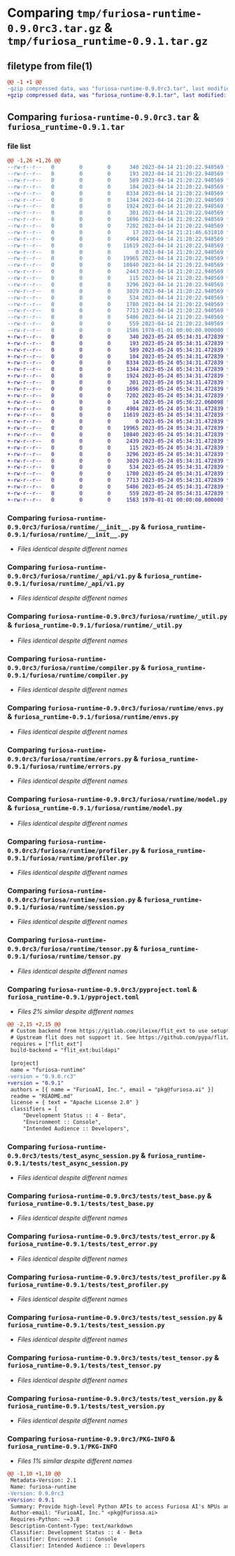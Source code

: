 # Comparing `tmp/furiosa-runtime-0.9.0rc3.tar.gz` & `tmp/furiosa_runtime-0.9.1.tar.gz`

## filetype from file(1)

```diff
@@ -1 +1 @@
-gzip compressed data, was "furiosa-runtime-0.9.0rc3.tar", last modified: Fri Apr 14 21:25:19 2023, max compression
+gzip compressed data, was "furiosa_runtime-0.9.1.tar", last modified: Fri Jan  1 00:00:00 2016, max compression
```

## Comparing `furiosa-runtime-0.9.0rc3.tar` & `furiosa_runtime-0.9.1.tar`

### file list

```diff
@@ -1,26 +1,26 @@
--rw-r--r--   0        0        0      340 2023-04-14 21:20:22.940569 furiosa-runtime-0.9.0rc3/Makefile
--rw-r--r--   0        0        0      193 2023-04-14 21:20:22.940569 furiosa-runtime-0.9.0rc3/README.md
--rw-r--r--   0        0        0      589 2023-04-14 21:20:22.940569 furiosa-runtime-0.9.0rc3/furiosa/runtime/__init__.py
--rw-r--r--   0        0        0      104 2023-04-14 21:20:22.940569 furiosa-runtime-0.9.0rc3/furiosa/runtime/_api/__init__.py
--rw-r--r--   0        0        0     8334 2023-04-14 21:20:22.940569 furiosa-runtime-0.9.0rc3/furiosa/runtime/_api/v1.py
--rw-r--r--   0        0        0     1344 2023-04-14 21:20:22.940569 furiosa-runtime-0.9.0rc3/furiosa/runtime/_util.py
--rw-r--r--   0        0        0     1924 2023-04-14 21:20:22.940569 furiosa-runtime-0.9.0rc3/furiosa/runtime/compiler.py
--rw-r--r--   0        0        0      301 2023-04-14 21:20:22.940569 furiosa-runtime-0.9.0rc3/furiosa/runtime/consts.py
--rw-r--r--   0        0        0     1696 2023-04-14 21:20:22.940569 furiosa-runtime-0.9.0rc3/furiosa/runtime/envs.py
--rw-r--r--   0        0        0     7202 2023-04-14 21:20:22.940569 furiosa-runtime-0.9.0rc3/furiosa/runtime/errors.py
--rw-r--r--   0        0        0       17 2023-04-14 21:21:46.631810 furiosa-runtime-0.9.0rc3/furiosa/runtime/git_version.txt
--rw-r--r--   0        0        0     4904 2023-04-14 21:20:22.940569 furiosa-runtime-0.9.0rc3/furiosa/runtime/model.py
--rw-r--r--   0        0        0    11619 2023-04-14 21:20:22.940569 furiosa-runtime-0.9.0rc3/furiosa/runtime/profiler.py
--rw-r--r--   0        0        0        0 2023-04-14 21:20:22.940569 furiosa-runtime-0.9.0rc3/furiosa/runtime/py.typed
--rw-r--r--   0        0        0    19965 2023-04-14 21:20:22.940569 furiosa-runtime-0.9.0rc3/furiosa/runtime/session.py
--rw-r--r--   0        0        0    10840 2023-04-14 21:20:22.940569 furiosa-runtime-0.9.0rc3/furiosa/runtime/tensor.py
--rw-r--r--   0        0        0     2443 2023-04-14 21:20:22.940569 furiosa-runtime-0.9.0rc3/pyproject.toml
--rw-r--r--   0        0        0      115 2023-04-14 21:20:22.940569 furiosa-runtime-0.9.0rc3/tests/__init__.py
--rw-r--r--   0        0        0     3296 2023-04-14 21:20:22.940569 furiosa-runtime-0.9.0rc3/tests/test_async_session.py
--rw-r--r--   0        0        0     3029 2023-04-14 21:20:22.940569 furiosa-runtime-0.9.0rc3/tests/test_base.py
--rw-r--r--   0        0        0      534 2023-04-14 21:20:22.940569 furiosa-runtime-0.9.0rc3/tests/test_error.py
--rw-r--r--   0        0        0     1780 2023-04-14 21:20:22.940569 furiosa-runtime-0.9.0rc3/tests/test_profiler.py
--rw-r--r--   0        0        0     7713 2023-04-14 21:20:22.940569 furiosa-runtime-0.9.0rc3/tests/test_session.py
--rw-r--r--   0        0        0     5486 2023-04-14 21:20:22.940569 furiosa-runtime-0.9.0rc3/tests/test_tensor.py
--rw-r--r--   0        0        0      559 2023-04-14 21:20:22.940569 furiosa-runtime-0.9.0rc3/tests/test_version.py
--rw-r--r--   0        0        0     1586 1970-01-01 00:00:00.000000 furiosa-runtime-0.9.0rc3/PKG-INFO
+-rw-r--r--   0        0        0      340 2023-05-24 05:34:31.472839 furiosa_runtime-0.9.1/Makefile
+-rw-r--r--   0        0        0      193 2023-05-24 05:34:31.472839 furiosa_runtime-0.9.1/README.md
+-rw-r--r--   0        0        0      589 2023-05-24 05:34:31.472839 furiosa_runtime-0.9.1/furiosa/runtime/__init__.py
+-rw-r--r--   0        0        0      104 2023-05-24 05:34:31.472839 furiosa_runtime-0.9.1/furiosa/runtime/_api/__init__.py
+-rw-r--r--   0        0        0     8334 2023-05-24 05:34:31.472839 furiosa_runtime-0.9.1/furiosa/runtime/_api/v1.py
+-rw-r--r--   0        0        0     1344 2023-05-24 05:34:31.472839 furiosa_runtime-0.9.1/furiosa/runtime/_util.py
+-rw-r--r--   0        0        0     1924 2023-05-24 05:34:31.472839 furiosa_runtime-0.9.1/furiosa/runtime/compiler.py
+-rw-r--r--   0        0        0      301 2023-05-24 05:34:31.472839 furiosa_runtime-0.9.1/furiosa/runtime/consts.py
+-rw-r--r--   0        0        0     1696 2023-05-24 05:34:31.472839 furiosa_runtime-0.9.1/furiosa/runtime/envs.py
+-rw-r--r--   0        0        0     7202 2023-05-24 05:34:31.472839 furiosa_runtime-0.9.1/furiosa/runtime/errors.py
+-rw-r--r--   0        0        0       14 2023-05-24 05:36:22.060098 furiosa_runtime-0.9.1/furiosa/runtime/git_version.txt
+-rw-r--r--   0        0        0     4904 2023-05-24 05:34:31.472839 furiosa_runtime-0.9.1/furiosa/runtime/model.py
+-rw-r--r--   0        0        0    11619 2023-05-24 05:34:31.472839 furiosa_runtime-0.9.1/furiosa/runtime/profiler.py
+-rw-r--r--   0        0        0        0 2023-05-24 05:34:31.472839 furiosa_runtime-0.9.1/furiosa/runtime/py.typed
+-rw-r--r--   0        0        0    19965 2023-05-24 05:34:31.472839 furiosa_runtime-0.9.1/furiosa/runtime/session.py
+-rw-r--r--   0        0        0    10840 2023-05-24 05:34:31.472839 furiosa_runtime-0.9.1/furiosa/runtime/tensor.py
+-rw-r--r--   0        0        0     2439 2023-05-24 05:34:31.472839 furiosa_runtime-0.9.1/pyproject.toml
+-rw-r--r--   0        0        0      115 2023-05-24 05:34:31.472839 furiosa_runtime-0.9.1/tests/__init__.py
+-rw-r--r--   0        0        0     3296 2023-05-24 05:34:31.472839 furiosa_runtime-0.9.1/tests/test_async_session.py
+-rw-r--r--   0        0        0     3029 2023-05-24 05:34:31.472839 furiosa_runtime-0.9.1/tests/test_base.py
+-rw-r--r--   0        0        0      534 2023-05-24 05:34:31.472839 furiosa_runtime-0.9.1/tests/test_error.py
+-rw-r--r--   0        0        0     1780 2023-05-24 05:34:31.472839 furiosa_runtime-0.9.1/tests/test_profiler.py
+-rw-r--r--   0        0        0     7713 2023-05-24 05:34:31.472839 furiosa_runtime-0.9.1/tests/test_session.py
+-rw-r--r--   0        0        0     5486 2023-05-24 05:34:31.472839 furiosa_runtime-0.9.1/tests/test_tensor.py
+-rw-r--r--   0        0        0      559 2023-05-24 05:34:31.472839 furiosa_runtime-0.9.1/tests/test_version.py
+-rw-r--r--   0        0        0     1583 1970-01-01 00:00:00.000000 furiosa_runtime-0.9.1/PKG-INFO
```

### Comparing `furiosa-runtime-0.9.0rc3/furiosa/runtime/__init__.py` & `furiosa_runtime-0.9.1/furiosa/runtime/__init__.py`

 * *Files identical despite different names*

### Comparing `furiosa-runtime-0.9.0rc3/furiosa/runtime/_api/v1.py` & `furiosa_runtime-0.9.1/furiosa/runtime/_api/v1.py`

 * *Files identical despite different names*

### Comparing `furiosa-runtime-0.9.0rc3/furiosa/runtime/_util.py` & `furiosa_runtime-0.9.1/furiosa/runtime/_util.py`

 * *Files identical despite different names*

### Comparing `furiosa-runtime-0.9.0rc3/furiosa/runtime/compiler.py` & `furiosa_runtime-0.9.1/furiosa/runtime/compiler.py`

 * *Files identical despite different names*

### Comparing `furiosa-runtime-0.9.0rc3/furiosa/runtime/envs.py` & `furiosa_runtime-0.9.1/furiosa/runtime/envs.py`

 * *Files identical despite different names*

### Comparing `furiosa-runtime-0.9.0rc3/furiosa/runtime/errors.py` & `furiosa_runtime-0.9.1/furiosa/runtime/errors.py`

 * *Files identical despite different names*

### Comparing `furiosa-runtime-0.9.0rc3/furiosa/runtime/model.py` & `furiosa_runtime-0.9.1/furiosa/runtime/model.py`

 * *Files identical despite different names*

### Comparing `furiosa-runtime-0.9.0rc3/furiosa/runtime/profiler.py` & `furiosa_runtime-0.9.1/furiosa/runtime/profiler.py`

 * *Files identical despite different names*

### Comparing `furiosa-runtime-0.9.0rc3/furiosa/runtime/session.py` & `furiosa_runtime-0.9.1/furiosa/runtime/session.py`

 * *Files identical despite different names*

### Comparing `furiosa-runtime-0.9.0rc3/furiosa/runtime/tensor.py` & `furiosa_runtime-0.9.1/furiosa/runtime/tensor.py`

 * *Files identical despite different names*

### Comparing `furiosa-runtime-0.9.0rc3/pyproject.toml` & `furiosa_runtime-0.9.1/pyproject.toml`

 * *Files 2% similar despite different names*

```diff
@@ -2,15 +2,15 @@
 # Custom backend from https://gitlab.com/ileixe/flit_ext to use setuptools-scm
 # Upstream flit does not support it. See https://github.com/pypa/flit/issues/257
 requires = ["flit_ext"]
 build-backend = "flit_ext:buildapi"
 
 [project]
 name = "furiosa-runtime"
-version = "0.9.0.rc3"
+version = "0.9.1"
 authors = [{ name = "FurioaAI, Inc.", email = "pkg@furiosa.ai" }]
 readme = "README.md"
 license = { text = "Apache License 2.0" }
 classifiers = [
     "Development Status :: 4 - Beta",
     "Environment :: Console",
     "Intended Audience :: Developers",
```

### Comparing `furiosa-runtime-0.9.0rc3/tests/test_async_session.py` & `furiosa_runtime-0.9.1/tests/test_async_session.py`

 * *Files identical despite different names*

### Comparing `furiosa-runtime-0.9.0rc3/tests/test_base.py` & `furiosa_runtime-0.9.1/tests/test_base.py`

 * *Files identical despite different names*

### Comparing `furiosa-runtime-0.9.0rc3/tests/test_error.py` & `furiosa_runtime-0.9.1/tests/test_error.py`

 * *Files identical despite different names*

### Comparing `furiosa-runtime-0.9.0rc3/tests/test_profiler.py` & `furiosa_runtime-0.9.1/tests/test_profiler.py`

 * *Files identical despite different names*

### Comparing `furiosa-runtime-0.9.0rc3/tests/test_session.py` & `furiosa_runtime-0.9.1/tests/test_session.py`

 * *Files identical despite different names*

### Comparing `furiosa-runtime-0.9.0rc3/tests/test_tensor.py` & `furiosa_runtime-0.9.1/tests/test_tensor.py`

 * *Files identical despite different names*

### Comparing `furiosa-runtime-0.9.0rc3/tests/test_version.py` & `furiosa_runtime-0.9.1/tests/test_version.py`

 * *Files identical despite different names*

### Comparing `furiosa-runtime-0.9.0rc3/PKG-INFO` & `furiosa_runtime-0.9.1/PKG-INFO`

 * *Files 1% similar despite different names*

```diff
@@ -1,10 +1,10 @@
 Metadata-Version: 2.1
 Name: furiosa-runtime
-Version: 0.9.0rc3
+Version: 0.9.1
 Summary: Provide high-level Python APIs to access Furiosa AI's NPUs and its eco-system
 Author-email: "FurioaAI, Inc." <pkg@furiosa.ai>
 Requires-Python: ~=3.8
 Description-Content-Type: text/markdown
 Classifier: Development Status :: 4 - Beta
 Classifier: Environment :: Console
 Classifier: Intended Audience :: Developers
```


